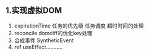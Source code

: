 ## 1.实现虚拟DOM


1. expirationTime 任务的优先级 任务调度 超时时间的处理
2. reconcile domdiff的优化key处理
3. 合成事件 SyntheticEvent
4. ref useEffect...........